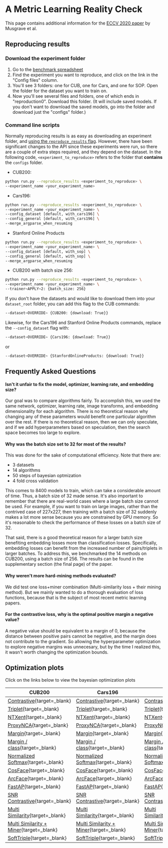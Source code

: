 # A Metric Learning Reality Check

This page contains additional information for the [ECCV 2020 paper](https://arxiv.org/abs/2003.08505) by Musgrave et al.

## Reproducing results
### Download the experiment folder

1. Go to the [benchmark spreadsheet](https://docs.google.com/spreadsheets/d/1brUBishNxmld-KLDAJewIc43A4EVZk3gY6yKe8OIKbY/)
2. Find the experiment you want to reproduce, and click on the link in the "Config files" column.
3. You'll see 3 folders: one for CUB, one for Cars, and one for SOP. Open the folder for the dataset you want to train on.
4. Now you'll see several files and folders, one of which ends in "reproduction0". Download this folder. (It will include saved models. If you don't want to download the saved models, go into the folder and download just the "configs" folder.)

### Command line scripts
Normally reproducing results is as easy as downloading an experiment folder, and [using the ```reproduce_results``` flag](../index.md#reproduce-an-experiment). However, there have been significant changes to the API since these experiments were run, so there are a couple of extra steps required, and they depend on the dataset. In the following code, ```<experiment_to_reproduce>``` refers to the folder that **contains** the ```configs``` folder.

  - CUB200:

```bash
python run.py --reproduce_results <experiment_to_reproduce> \
--experiment_name <your_experiment_name>
```

  - Cars196:

```bash
python run.py --reproduce_results <experiment_to_reproduce> \
--experiment_name <your_experiment_name> \
--config_dataset [default, with_cars196] \
--config_general [default, with_cars196] \
--merge_argparse_when_resuming
```

  - Stanford Online Products

```bash
python run.py --reproduce_results <experiment_to_reproduce> \
--experiment_name <your_experiment_name> \
--config_dataset [default, with_sop] \
--config_general [default, with_sop] \
--merge_argparse_when_resuming
```

  - CUB200 with batch size 256:
```bash
python run.py --reproduce_results <experiment_to_reproduce> \
--experiment_name <your_experiment_name> \
--trainer~APPLY~2: {batch_size: 256}
```

If you don't have the datasets and would like to download them into your ```dataset_root``` folder, you can add this flag to the CUB commands:
```bash
--dataset~OVERRIDE~ {CUB200: {download: True}}
```

Likewise, for the Cars196 and Stanford Online Products commands, replace the ```--config_dataset``` flag with:
```bash
--dataset~OVERRIDE~ {Cars196: {download: True}}
```
or 
```bash
--dataset~OVERRIDE~ {StanfordOnlineProducts: {download: True}}
```


## Frequently Asked Questions

#### Isn't it unfair to fix the model, optimizer, learning rate, and embedding size?
Our goal was to compare algorithms fairly. To accomplish this, we used the same network, optimizer, learning rate, image transforms, and embedding dimensionality for each algorithm. There is no theoretical reason why changing any of these parameters would benefit one particular algorithm over the rest. If there is no theoretical reason, then we can only speculate, and if we add hyperparameters based on speculation, then the search space becomes too large to explore.

#### Why was the batch size set to 32 for most of the results?
This was done for the sake of computational efficiency. Note that there are: 

- 3 datasets 
- 14 algorithms 
- 50 steps of bayesian optmization 
- 4 fold cross validation 

This comes to 8400 models to train, which can take a considerable amount of time. Thus, a batch size of 32 made sense. It's also important to remember that there are real-world cases where a large batch size cannot be used. For example, if you want to train on large images, rather than the contrived case of 227x227, then training with a batch size of 32 suddenly makes a lot more sense because you are constrained by GPU memory. So it's reasonable to check the performance of these losses on a batch size of 32. 

That said, there is a good theoretical reason for a larger batch size benefiting embedding losses more than classification losses. Specifically, embedding losses can benefit from the increased number of pairs/triplets in larger batches. To address this, we benchmarked the 14 methods on CUB200, using a batch size of 256. The results can be found in the supplementary section (the final page) of the paper.


#### Why weren't more hard-mining methods evaluated?
We did test one loss+miner combination (Multi-similarity loss + their mining method). But we mainly wanted to do a thorough evaluation of loss functions, because that is the subject of most recent metric learning papers.   


#### For the contrastive loss, why is the optimal positive margin a negative value?

A negative value should be equivalent to a margin of 0, because the distance between positive pairs cannot be negative, and the margin does not contribute to the gradient. So allowing the hyperparameter optimization to explore negative margins was unnecesary, but by the time I realized this, it wasn't worth changing the optimization bounds.


## Optimization plots

Click on the links below to view the bayesian optimization plots

| CUB200 | Cars196 | SOP | CUB200 with Batch 256 |
|-|-|-|-|
| [Contrastive](mlrc_plots/cub_contrastive.html){target=_blank} | [Contrastive](mlrc_plots/cars_contrastive.html){target=_blank} | [Contrastive](mlrc_plots/sop_contrastive.html){target=_blank} | [Contrastive](mlrc_plots/cub_contrastive_large_batch.html){target=_blank} |
| [Triplet](mlrc_plots/cub_triplet.html){target=_blank} | [Triplet](mlrc_plots/cars_triplet.html){target=_blank} | [Triplet](mlrc_plots/sop_triplet.html){target=_blank} | [Triplet](mlrc_plots/cub_triplet_large_batch.html){target=_blank} |
| [NTXent](mlrc_plots/cub_ntxent.html){target=_blank} | [NTXent](mlrc_plots/cars_ntxent.html){target=_blank} | [NTXent](mlrc_plots/sop_ntxent.html){target=_blank} | [NTXent](mlrc_plots/cub_ntxent_large_batch.html){target=_blank} |
| [ProxyNCA](mlrc_plots/cub_proxy_nca.html){target=_blank} | [ProxyNCA](mlrc_plots/cars_proxy_nca.html){target=_blank} | [ProxyNCA](mlrc_plots/sop_proxy_nca.html){target=_blank} | [ProxyNCA](mlrc_plots/cub_proxy_nca_large_batch.html){target=_blank} |
| [Margin](mlrc_plots/cub_margin_no_weight_decay.html){target=_blank} | [Margin](mlrc_plots/cars_margin_no_weight_decay.html){target=_blank} | [Margin](mlrc_plots/sop_margin_no_weight_decay.html){target=_blank} | [Margin](mlrc_plots/cub_margin_large_batch_no_weight_decay.html){target=_blank} |
| [Margin / class](mlrc_plots/cub_margin_param_per_class_no_weight_decay.html){target=_blank} | [Margin / class](mlrc_plots/cars_margin_param_per_class_no_weight_decay.html){target=_blank} | [Margin / class](mlrc_plots/sop_margin_param_per_class_no_weight_decay.html){target=_blank} | [Margin / class](mlrc_plots/cub_margin_param_per_class_large_batch_no_weight_decay.html){target=_blank} |
| [Normalized Softmax](mlrc_plots/cub_normalized_softmax.html){target=_blank} | [Normalized Softmax](mlrc_plots/cars_normalized_softmax.html){target=_blank} | [Normalized Softmax](mlrc_plots/sop_normalized_softmax.html){target=_blank} | [Normalized Softmax](mlrc_plots/cub_normalized_softmax_large_batch.html){target=_blank} |
| [CosFace](mlrc_plots/cub_cosface.html){target=_blank} | [CosFace](mlrc_plots/cars_cosface.html){target=_blank} | [CosFace](mlrc_plots/sop_cosface.html){target=_blank} | [CosFace](mlrc_plots/cub_cosface_large_batch.html){target=_blank} |
| [ArcFace](mlrc_plots/cub_arcface.html){target=_blank} | [ArcFace](mlrc_plots/cars_arcface.html){target=_blank} | [ArcFace](mlrc_plots/sop_arcface.html){target=_blank} | [ArcFace](mlrc_plots/cub_arcface_large_batch.html){target=_blank} |
| [FastAP](mlrc_plots/cub_fast_ap.png){target=_blank} | [FastAP](mlrc_plots/cars_fast_ap.png){target=_blank} | [FastAP](mlrc_plots/sop_fast_ap.png){target=_blank} | [FastAP](mlrc_plots/cub_fastap_large_batch.html){target=_blank} |
| [SNR Contrastive](mlrc_plots/cub_snr_contrastive.html){target=_blank} | [SNR Contrastive](mlrc_plots/cars_snr_contrastive.html){target=_blank} | [SNR Contrastive](mlrc_plots/sop_snr_contrastive.html){target=_blank} | [SNR Contrastive](mlrc_plots/cub_snr_contrastive_large_batch.html){target=_blank} |
| [Multi Similarity](mlrc_plots/cub_multi_similarity.html){target=_blank} | [Multi Similarity](mlrc_plots/cars_multi_similarity.html){target=_blank} | [Multi Similarity](mlrc_plots/sop_multi_similarity.html){target=_blank} | [Multi Similarity](mlrc_plots/cub_multi_similarity_large_batch.html){target=_blank} |
| [Multi Similarity + Miner](mlrc_plots/cub_multi_similarity_with_ms_miner.html){target=_blank} | [Multi Similarity + Miner](mlrc_plots/cars_multi_similarity_with_ms_miner.html){target=_blank} | [Multi Similarity + Miner](mlrc_plots/sop_multi_similarity_with_ms_miner.html){target=_blank} | [Multi Similarity + Miner](mlrc_plots/cub_multi_similarity_with_ms_miner_large_batch_wider_range.html){target=_blank} |
| [SoftTriple](mlrc_plots/cub_soft_triple.html){target=_blank} | [SoftTriple](mlrc_plots/cars_soft_triple.html){target=_blank} | [SoftTriple](mlrc_plots/sop_soft_triple.html){target=_blank} | [SoftTriple](mlrc_plots/cub_soft_triple_large_batch_wider_range.html){target=_blank} |

